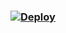 ### [![Deploy](https://www.herokucdn.com/deploy/button.svg)](https://heroku.com/deploy?template=https://github.com/ayazaliofc/deploy-levanter)
